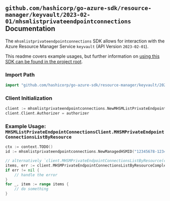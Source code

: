 
## `github.com/hashicorp/go-azure-sdk/resource-manager/keyvault/2023-02-01/mhsmlistprivateendpointconnections` Documentation

The `mhsmlistprivateendpointconnections` SDK allows for interaction with the Azure Resource Manager Service `keyvault` (API Version `2023-02-01`).

This readme covers example usages, but further information on [using this SDK can be found in the project root](https://github.com/hashicorp/go-azure-sdk/tree/main/docs).

### Import Path

```go
import "github.com/hashicorp/go-azure-sdk/resource-manager/keyvault/2023-02-01/mhsmlistprivateendpointconnections"
```


### Client Initialization

```go
client := mhsmlistprivateendpointconnections.NewMHSMListPrivateEndpointConnectionsClientWithBaseURI("https://management.azure.com")
client.Client.Authorizer = authorizer
```


### Example Usage: `MHSMListPrivateEndpointConnectionsClient.MHSMPrivateEndpointConnectionsListByResource`

```go
ctx := context.TODO()
id := mhsmlistprivateendpointconnections.NewManagedHSMID("12345678-1234-9876-4563-123456789012", "example-resource-group", "managedHSMValue")

// alternatively `client.MHSMPrivateEndpointConnectionsListByResource(ctx, id)` can be used to do batched pagination
items, err := client.MHSMPrivateEndpointConnectionsListByResourceComplete(ctx, id)
if err != nil {
	// handle the error
}
for _, item := range items {
	// do something
}
```
